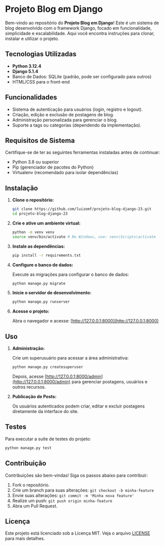 # Projeto Blog em Django

Bem-vindo ao repositório do **Projeto Blog em Django**! Este é um sistema de blog desenvolvido com o framework Django, focado em funcionalidade, simplicidade e escalabilidade. Aqui você encontra instruções para clonar, instalar e utilizar o projeto.

## Tecnologias Utilizadas

- **Python 3.12.4**
- **Django 5.1.4**
- Banco de Dados: SQLite (padrão, pode ser configurado para outros)
- HTML/CSS para o front-end

## Funcionalidades

- Sistema de autenticação para usuários (login, registro e logout).
- Criação, edição e exclusão de postagens de blog.
- Administração personalizada para gerenciar o blog.
- Suporte a tags ou categorias (dependendo da implementação).

## Requisitos de Sistema

Certifique-se de ter as seguintes ferramentas instaladas antes de continuar:

- Python 3.8 ou superior
- Pip (gerenciador de pacotes do Python)
- Virtualenv (recomendado para isolar dependências)

## Instalação

1. **Clone o repositório:**

   ```bash
   git clone https://github.com/luizomf/projeto-blog-django-23.git
   cd projeto-blog-django-23
   ```

2. **Crie e ative um ambiente virtual:**

   ```bash
   python -m venv venv
   source venv/bin/activate # No Windows, use: venv\Scripts\activate
   ```

3. **Instale as dependências:**

   ```bash
   pip install -r requirements.txt
   ```

4. **Configure o banco de dados:**

   Execute as migrações para configurar o banco de dados:

   ```bash
   python manage.py migrate
   ```

5. **Inicie o servidor de desenvolvimento:**

   ```bash
   python manage.py runserver
   ```

6. **Acesse o projeto:**

   Abra o navegador e acesse: [http://127.0.0.1:8000](http://127.0.0.1:8000)

## Uso

1. **Administração:**
   
   Crie um superusuário para acessar a área administrativa:

   ```bash
   python manage.py createsuperuser
   ```

   Depois, acesse [http://127.0.0.1:8000/admin](http://127.0.0.1:8000/admin) para gerenciar postagens, usuários e outros recursos.

2. **Publicação de Posts:**
   
   Os usuários autenticados podem criar, editar e excluir postagens diretamente da interface do site.

## Testes

Para executar a suite de testes do projeto:

```bash
python manage.py test
```

## Contribuição

Contribuições são bem-vindas! Siga os passos abaixo para contribuir:

1. Fork o repositório.
2. Crie um branch para suas alterações: `git checkout -b minha-feature`
3. Envie suas alterações: `git commit -m 'Minha nova feature'`
4. Realize um push: `git push origin minha-feature`
5. Abra um Pull Request.

## Licença

Este projeto está licenciado sob a Licença MIT. Veja o arquivo [LICENSE](LICENSE) para mais detalhes.